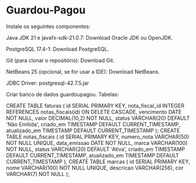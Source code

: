 # Guardou-Pagou
Instale os seguintes componentes:

Java JDK 21 e javafx-sdk-21.0.7: Download Oracle JDK ou OpenJDK.

PostgreSQL 17.4-1: Download PostgreSQL.

Git (para clonar o repositório): Download Git.

NetBeans 25 (opcional, se for usar a IDE): Download NetBeans.

JDBC Driver: postgresql-42.7.5.jar

Criar banco de dados guardoupagou.
Tabelas:

CREATE TABLE faturas (
    id SERIAL PRIMARY KEY,
    nota_fiscal_id INTEGER REFERENCES notas_fiscais(id) ON DELETE CASCADE,
    vencimento DATE NOT NULL,
    valor DECIMAL(10,2) NOT NULL,
    status VARCHAR(20) DEFAULT 'Não Emitida',
    criado_em TIMESTAMP DEFAULT CURRENT_TIMESTAMP,
    atualizado_em TIMESTAMP DEFAULT CURRENT_TIMESTAMP
);
CREATE TABLE notas_fiscais (
    id SERIAL PRIMARY KEY,
    numero_nota VARCHAR(50) NOT NULL UNIQUE,
    data_emissao DATE NOT NULL,
    marca VARCHAR(100) NOT NULL,
    status VARCHAR(20) DEFAULT 'Ativa',
    criado_em TIMESTAMP DEFAULT CURRENT_TIMESTAMP,
    atualizado_em TIMESTAMP DEFAULT CURRENT_TIMESTAMP
);
CREATE TABLE marcas (
    id SERIAL PRIMARY KEY,
    nome VARCHAR(100) NOT NULL UNIQUE,
    descricao VARCHAR(256),
    cor VARCHAR(7) NOT NULL
);

